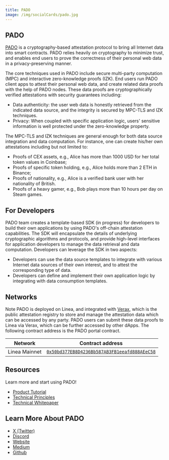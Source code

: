 ```yaml
---
title: PADO
image: /img/socialCards/pado.jpg
---
```


## PADO

[PADO](https://padolabs.org) is a cryptography-based attestation protocol to bring all Internet data into smart contracts. PADO relies heavily on cryptography to minimize trust, and enables end users to prove the correctness of their personal web data in a privacy-preserving manner.

The core techniques used in PADO include secure multi-party computation (MPC) and interactive zero-knowledge proofs (IZK). End users run PADO client apps to attest their personal web data, and create related data proofs with the help of PADO nodes. These data proofs are cryptographically verified attestations with security guarantees including:

- Data authenticity: the user web data is honestly retrieved from the indicated data source, and the integrity is secured by MPC-TLS and IZK techniques.
- Privacy: When coupled with specific application logic, users' sensitive information is well protected under the zero-knowledge property.

The MPC-TLS and IZK techniques are general enough for both data source integration and data computation. For instance, one can create his/her own attestations including but not limited to:

- Proofs of CEX assets, e.g., Alice has more than 1000 USD for her total token values in Coinbase;
- Proofs of specific token holding, e.g., Alice holds more than 2 ETH in Binance;
- Proofs of nationality, e.g., Alice is a verified bank user with her nationality of British.
- Proofs of a heavy gamer, e.g., Bob plays more than 10 hours per day on Steam games.

## For Developers

PADO team creates a template-based SDK (in progress) for developers to build their own applications by using PADO's off-chain attestation capabilities. The SDK will encapsulate the details of underlying cryptographic algorithms and protocols, and provide high-level interfaces for application developers to manage the data retrieval and data computation. Developers can leverage the SDK in two aspects:

- Developers can use the data source templates to integrate with various Internet data sources of their own interest, and to attest the corresponding type of data.
- Developers can define and implement their own application logic by integrating with data consumption templates.

## Networks

Note PADO is deployed on Linea, and integrated with [Verax](https://github.com/Consensys/verax-documentation), which is the public attestation registry to store and manage the attestation data which can be accessed by any party. PADO users can submit these data proofs to Linea via Verax, which can be further accessed by other dApps. The following contract address is the PADO portal contract.

| Network | Contract address |
| --- | --- |
| Linea Mainnet | [`0x50bd377EB8D4236Bb587AB3FB1eeafd888AEeC58`](https://lineascan.build/address/0x50bd377EB8D4236Bb587AB3FB1eeafd888AEeC58) |

## Resources

Learn more and start using PADO!

- [Product Tutorial](https://docs.padolabs.org/Products/Extension)
- [Technical Principles](https://docs.padolabs.org/How-PADO-Works/)
- [Technical Whitepaper](https://eprint.iacr.org/2023/964.pdf)

## Learn More About PADO

- [X (Twitter)](https://x.com/padolabs)
- [Discord](https://discord.gg/YxJftNRxhh)
- [Website](https://padolabs.org)
- [Medium](https://medium.com/@padolabs)
- [Github](https://github.com/pado-labs/)
